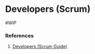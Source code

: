 # Developers (Scrum)
#WIP 



### References
1. [Developers (Scrum Guide)](https://scrumguides.org/scrum-guide.html#developers)